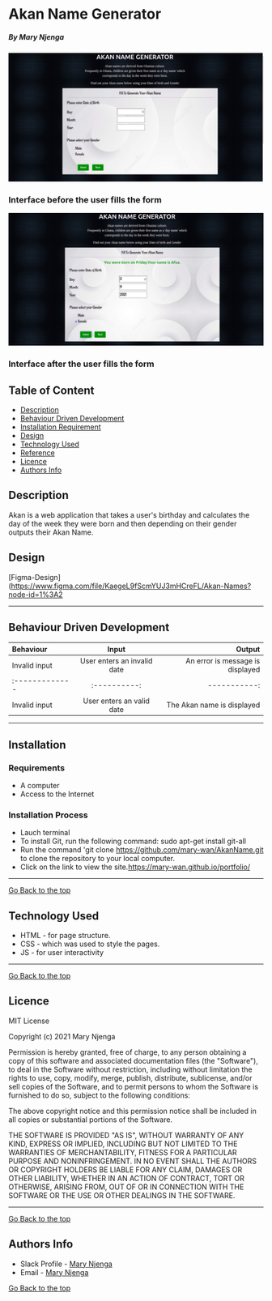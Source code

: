 # Akan Name Generator
##### By Mary Njenga
![Project Image](img/before.png)
 ### Interface before the user fills the form
 ![Project Image](img/after.png)
 ### Interface after the user fills the form
## Table of Content
+ [Description](#description)
+ [Behaviour Driven Development](#Behaviour-Driven-Development)
+ [Installation Requirement](#Installation)
+ [Design](#design)
+ [Technology Used](#technology-used)
+ [Reference](#reference)
+ [Licence](#licence)
+ [Authors Info](#author-Info)
## Description
Akan is a web application that takes a user's birthday and calculates the day of the week they were born and then depending on their gender outputs their Akan Name.
## Design
[Figma-Design](https://www.figma.com/file/KaegeL9fScmYUJ3mHCreFL/Akan-Names?node-id=1%3A2
****
## Behaviour Driven Development
| Behaviour      | Input     | Output     |
| :------------- | :----------: | -----------: |
|  Invalid input    | User enters an invalid date    | An error is message is displayed    |
| :------------- | :----------: | -----------: |
|  Invalid input    | User enters an valid date    | The Akan name is displayed    |

****
## Installation
### Requirements
* A computer
* Access to the Internet
### Installation Process
* Lauch terminal
* To install Git, run the following command: sudo apt-get install git-all
* Run the command 'git clone https://github.com/mary-wan/AkanName.git to clone the repository to your local computer.
* Click on the link to view the site.https://mary-wan.github.io/portfolio/
****
[Go Back to the top](#akan-Name-Generator)
## Technology Used
* HTML - for page structure.
* CSS - which was used to style the pages.
* JS - for user interactivity

****
[Go Back to the top](#akan-Name-Generator)
## Licence
MIT License

Copyright (c) 2021 Mary Njenga

Permission is hereby granted, free of charge, to any person obtaining a copy
of this software and associated documentation files (the "Software"), to deal
in the Software without restriction, including without limitation the rights
to use, copy, modify, merge, publish, distribute, sublicense, and/or sell
copies of the Software, and to permit persons to whom the Software is
furnished to do so, subject to the following conditions:

The above copyright notice and this permission notice shall be included in all
copies or substantial portions of the Software.

THE SOFTWARE IS PROVIDED "AS IS", WITHOUT WARRANTY OF ANY KIND, EXPRESS OR
IMPLIED, INCLUDING BUT NOT LIMITED TO THE WARRANTIES OF MERCHANTABILITY,
FITNESS FOR A PARTICULAR PURPOSE AND NONINFRINGEMENT. IN NO EVENT SHALL THE
AUTHORS OR COPYRIGHT HOLDERS BE LIABLE FOR ANY CLAIM, DAMAGES OR OTHER
LIABILITY, WHETHER IN AN ACTION OF CONTRACT, TORT OR OTHERWISE, ARISING FROM,
OUT OF OR IN CONNECTION WITH THE SOFTWARE OR THE USE OR OTHER DEALINGS IN THE
SOFTWARE.


****
[Go Back to the top](#akan-Name-Generator)
## Authors Info
* Slack Profile - [Mary Njenga](https://app.slack.com/client/T077KKCG6/GLRQR61NW/user_profile/U027VKL1WLT?cdn_fallback=1)
* Email - [Mary Njenga](mary.njenga@student.moringaschool.com)

[Go Back to the top](#akan-Name-Generator)